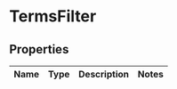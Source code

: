 
# TermsFilter

## Properties
Name | Type | Description | Notes
------------ | ------------- | ------------- | -------------



